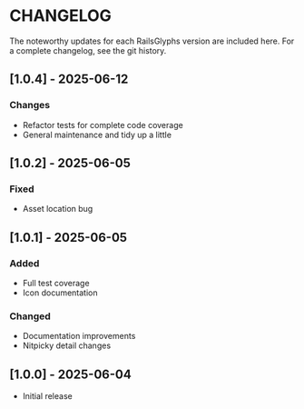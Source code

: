 # CHANGELOG

The noteworthy updates for each RailsGlyphs version are included here. For a complete changelog, see the git history.

## [1.0.4] - 2025-06-12

### Changes

- Refactor tests for complete code coverage
- General maintenance and tidy up a little

## [1.0.2] - 2025-06-05

### Fixed

- Asset location bug

## [1.0.1] - 2025-06-05

### Added

- Full test coverage
- Icon documentation

### Changed

- Documentation improvements
- Nitpicky detail changes

## [1.0.0] - 2025-06-04

- Initial release
